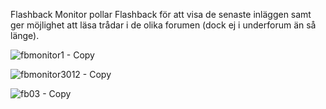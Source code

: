 Flashback Monitor pollar Flashback för att visa de senaste inläggen samt ger möjlighet att läsa trådar i de olika forumen (dock ej i underforum än så länge).

![fbmonitor1 - Copy](https://github.com/user-attachments/assets/27dbd605-ff5b-4692-8ee3-3961a721ffd0)

![fbmonitor3012 - Copy](https://github.com/user-attachments/assets/5c0d26e7-ca6e-41c7-98f3-a66e7129cae2)

![fb03 - Copy](https://github.com/user-attachments/assets/7b4428c1-e77c-4b1f-ba40-6d85e5dcf83a)



